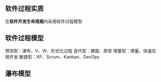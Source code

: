 ## 软件过程实质
在**软件开发生命周期**内采用软件过程模型
## 软件过程模型
 预测型：瀑布、V、W、形式化过程
 迭代型：螺旋、原型
 增量型：增量、快速应用开发
 敏捷型：XP、Scrum、Kanban、DevOps
## 瀑布模型
